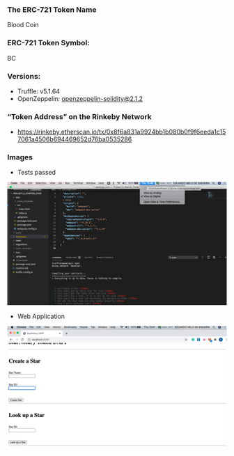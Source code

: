 ### The ERC-721 Token Name

Blood Coin

### ERC-721 Token Symbol: 

BC

### Versions: 
- Truffle: v5.1.64
- OpenZeppelin: openzeppelin-solidity@2.1.2



###  “Token Address” on the Rinkeby Network

- https://rinkeby.etherscan.io/tx/0x8f6a831a9924bb1b080b0f9f6eeda1c157061a4506b694469652d76ba0535286


### Images

- Tests passed

![image](https://github.com/EduardoMeloDev/Token-ERC721-Eduardo/blob/main/test%20truffle.png)

- Web Application

![image](https://github.com/EduardoMeloDev/Token-ERC721-Eduardo/blob/main/localhost.png)



